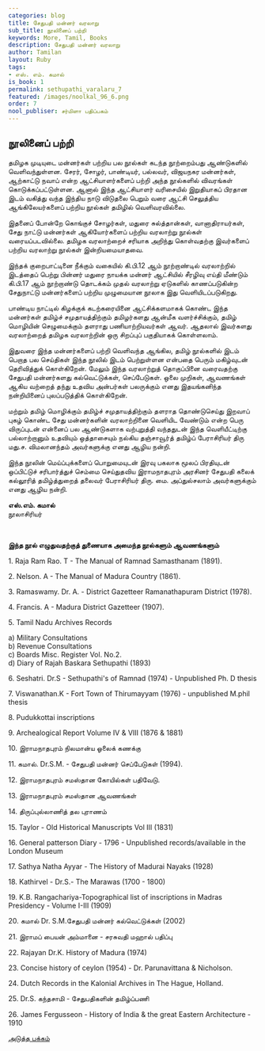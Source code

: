 ```yaml
---
categories: blog
title: சேதுபதி மன்னர் வரலாறு
sub_title: நூலினைப் பற்றி
keywords: More, Tamil, Books
description: சேதுபதி மன்னர் வரலாறு
author: Tamilan
layout: Ruby
tags:
- எஸ். எம். கமால்
is_book: 1
permalink: sethupathi_varalaru_7
featured: /images/noolkal_96_6.png
order: 7
nool_publiser: சர்மிளா பதிப்பகம்
---
```



## நூலினைப் பற்றி

தமிழக முடியுடை மன்னர்கள் பற்றிய பல நூல்கள் கடந்த நூற்றைம்பது ஆண்டுகளில் வெளிவந்துள்ளன. சேரர், சோழர், பாண்டியர், பல்லவர், விஜயநகர மன்னர்கள், ஆற்காட்டு நவாப் என்ற ஆட்சியாளர்களைப் பற்றி அந்த நூல்களில் விவரங்கள் கொடுக்கப்பட்டுள்ளன. ஆனால் இந்த ஆட்சியாளர் வரிசையில் இறுதியாகப் பிரதான இடம் வகித்து வந்த இந்திய நாடு விடுதலை பெறும் வரை ஆட்சி செலுத்திய ஆங்கிலேயர்களைப் பற்றிய நூல்கள் தமிழில் வெளிவரவில்லை.

இதனைப் போன்றே கொங்குச் சோழர்கள், மதுரை சுல்த்தான்கள், வானாதிராயர்கள், சேது நாட்டு மன்னர்கள் ஆகியோர்களைப் பற்றிய வரலாற்று நூல்கள் வரையப்படவில்லை. தமிழக வரலாற்றைச் சரியாக அறிந்து கொள்வதற்கு இவர்களைப் பற்றிய வரலாற்று நூல்கள் இன்றியமையாதவை.

இந்தக் குறைபாட்டினை நீக்கும் வகையில் கி.பி.12 ஆம் நூற்றாண்டில் வரலாற்றில் இடத்தைப் பெற்று பின்னர் மதுரை நாயக்க மன்னர் ஆட்சியில் சீரழிவு எய்தி மீண்டும் கி.பி.17 ஆம் நூற்றாண்டு தொடக்கம் முதல் வரலாற்று ஏடுகளில் காணப்படுகின்ற சேதுநாட்டு மன்னர்களைப் பற்றிய முழுமையான நூலாக இது வெளியிடப்படுகிறது.

பாண்டிய நாட்டில் கிழக்குக் கடற்கரையினை ஆட்சிக்களமாகக் கொண்ட இந்த மன்னர்கள் தமிழ்ச் சமுதாயத்திற்கும் தமிழர்களது ஆன்மீக வளர்ச்சிக்கும், தமிழ் மொழியின் செழுமைக்கும் தளராது பணியாற்றியவர்கள் ஆவர். ஆதலால் இவர்களது வரலாற்றைத் தமிழக வரலாற்றின் ஒரு சிறப்புப் பகுதியாகக் கொள்ளலாம்.

இதுவரை இந்த மன்னர்களைப் பற்றி வெளிவந்த ஆங்கில, தமிழ் நூல்களில் இடம் பெறாத பல செய்திகள் இந்த நூலில் இடம் பெற்றுள்ளன என்பதை பெரும் மகிழ்வுடன் தெரிவித்துக் கொள்கிறேன். மேலும் இந்த வரலாற்றுத் தொகுப்பினை வரைவதற்கு சேதுபதி மன்னர்களது கல்வெட்டுக்கள், செப்பேடுகள். ஒலை முறிகள், ஆவணங்கள் ஆகிய வற்றைத் தந்து உதவிய அன்பர்கள் பலருக்கும் எனது இதயங்கனிந்த நன்றியினைப் புலப்படுத்திக் கொள்கிறேன்.

மற்றும் தமிழ் மொழிக்கும் தமிழ்ச் சமுதாயத்திற்கும் தளராத தொண்டுசெய்து இறவாப் புகழ் கொண்ட சேது மன்னர்களின் வரலாற்றினை வெளியிட வேண்டும் என்ற பெரு விருப்புடன் என்னைப் பல ஆண்டுகளாக வற்புறுத்தி வந்ததுடன் இந்த வெளியீட்டிற்கு பல்லாற்றானும் உதவியும் ஒத்தாசையும் நல்கிய தஞ்சாவூர்த் தமிழ்ப் பேராசிரியர் திரு மது.ச. விமலானந்தம் அவர்களுக்கு எனது ஆழிய நன்றி.

இந்த நூலின் மெய்ப்புக்களைப் பொறுமையுடன் இரவு பகலாக மூலப் பிரதியுடன் ஒப்பிட்டுச் சரிபார்த்துச் செம்மை செய்துதவிய இராமநாதபுரம் அரசினர் சேதுபதி கலைக் கல்லூரித் தமிழ்த்துறைத் தலைவர் பேராசிரியர் திரு. மை. அப்துல்சலாம் அவர்களுக்கும் எனது ஆழிய நன்றி.

**எஸ்.எம். கமால்**  
நூலாசிரியர்

﻿

**இந்த நூல் எழுதுவதற்குத் துணையாக அமைந்த நூல்களும் ஆவணங்களும்**

1\. Raja Ram Rao. T - The Manual of Ramnad Samasthanam (1891).

2\. Nelson. A - The Manual of Madura Country (1861).

3\. Ramaswamy. Dr. A. - District Gazetteer Ramanathapuram District (1978).

4\. Francis. A - Madura District Gazetteer (1907).

5\. Tamil Nadu Archives Records

a) Military Consultations  
b) Revenue Consultations  
c) Boards Misc. Register Vol. No.2.  
d) Diary of Rajah Baskara Sethupathi (1893)

6\. Seshatri. Dr.S - Sethupathi's of Ramnad (1974) - Unpublished Ph. D thesis

7\. Viswanathan.K - Fort Town of Thirumayyam (1976) - unpublished M.phil thesis

8\. Pudukkottai inscriptions

9\. Archealogical Report Volume IV & VIII (1876 & 1881)

10\. இராமநாதபுரம் நிலமான்ய ஓலைக் கணக்கு

11\. கமால். Dr.S.M. - சேதுபதி மன்னர் செப்பேடுகள் (1994).

12\. இராமநாதபுரம் சமஸ்தான கோயில்கள் பதிவேடு.

13\. இராமநாதபுரம் சமஸ்தான ஆவணங்கள்

14\. திருப்புல்லாணித் தல புராணம்

15\. Taylor - Old Historical Manuscripts Vol III (1831)

16\. General patterson Diary - 1796 - Unpublished records/available in the London Museum

17\. Sathya Natha Ayyar - The History of Madurai Nayaks (1928)

18\. Kathirvel - Dr.S.- The Marawas (1700 - 1800)

19\. K.B. Rangachariya-Topographical list of inscriptions in Madras Presidency - Volume I-III (1909)

20\. கமால் Dr. S.M.சேதுபதி மன்னர் கல்வெட்டுக்கள் (2002)

21\. இராமப் பையன் அம்மானை - சரசுவதி மஹால் பதிப்பு

22\. Rajayan Dr.K. History of Madura (1974)

23\. Concise history of ceylon (1954) - Dr. Parunavittana & Nicholson.

24\. Dutch Records in the Kalonial Archives in The Hague, Holland.

25\. Dr.S. கந்தசாமி - சேதுபதிகளின் தமிழ்ப்பணி

26\. James Fergusseon - History of India & the great Eastern Architecture - 1910

[அடுத்த பக்கம்](sethupathi_varalaru_8)